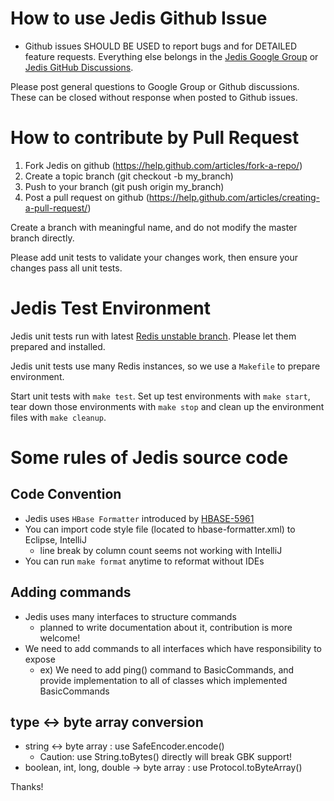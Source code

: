 # How to use Jedis Github Issue

* Github issues SHOULD BE USED to report bugs and for DETAILED feature requests. Everything else belongs in the [Jedis Google Group](https://groups.google.com/g/jedis_redis) or [Jedis GitHub Discussions](https://github.com/redis/jedis/discussions).

Please post general questions to Google Group or Github discussions. These can be closed without response when posted to Github issues.

# How to contribute by Pull Request

1. Fork Jedis on github (https://help.github.com/articles/fork-a-repo/)
2. Create a topic branch (git checkout -b my_branch)
3. Push to your branch (git push origin my_branch)
4. Post a pull request on github (https://help.github.com/articles/creating-a-pull-request/)

Create a branch with meaningful name, and do not modify the master branch directly.

Please add unit tests to validate your changes work, then ensure your changes pass all unit tests.

# Jedis Test Environment

Jedis unit tests run with latest [Redis unstable branch](https://github.com/redis/redis/tree/unstable).
Please let them prepared and installed.

Jedis unit tests use many Redis instances, so we use a ```Makefile``` to prepare environment. 

Start unit tests with ```make test```.
Set up test environments with ```make start```, tear down those environments with ```make stop``` and clean up the environment files with ```make cleanup```.

# Some rules of Jedis source code

## Code Convention

* Jedis uses ```HBase Formatter``` introduced by [HBASE-5961](https://issues.apache.org/jira/browse/HBASE-5961)
* You can import code style file (located to hbase-formatter.xml) to Eclipse, IntelliJ
  * line break by column count seems not working with IntelliJ
* You can run ```make format``` anytime to reformat without IDEs

## Adding commands

* Jedis uses many interfaces to structure commands
  * planned to write documentation about it, contribution is more welcome!
* We need to add commands to all interfaces which have responsibility to expose
  * ex) We need to add ping() command to BasicCommands, and provide implementation to all of classes which implemented BasicCommands

## type <-> byte array conversion

* string <-> byte array : use SafeEncoder.encode()
  * Caution: use String.toBytes() directly will break GBK support!
* boolean, int, long, double -> byte array : use Protocol.toByteArray()

Thanks!
